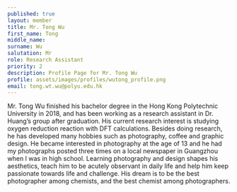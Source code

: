 ```yaml
---
published: true
layout: member
title: Mr. Tong Wu
first_name: Tong
middle_name: 
surname: Wu
salutation: Mr
role: Research Assistant
priority: 2
description: Profile Page for Mr. Tong Wu
profile: assets/images/profiles/wutong_profile.png
email: tong.wt.wu@polyu.edu.hk
---
```


Mr. Tong Wu finished his bachelor degree in the Hong Kong Polytechnic University in 2018, and has been working as a research assistant in Dr. Huang’s group after graduation. His current research interest is studying oxygen reduction reaction with DFT calculations.  Besides doing research, he has developed many hobbies such as photography, coffee and graphic design. He became interested in photography at the age of 13 and he had my photographs posted three times on a local newspaper in Guangzhou when I was in high school. Learning photography and design shapes his aesthetics, teach him to be acutely observant in daily life and help him keep passionate towards life and challenge. His dream is to be the best photographer among chemists, and the best chemist among photographers. 